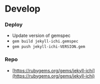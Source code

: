 # Develop

### Deploy
- Update version of gemspec
- `gem build jekyll-ichi.gemspec`
- `gem push jekyll-ichi-VERSION.gem`

### Repo
- [https://rubygems.org/gems/jekyll-ichi](https://rubygems.org/gems/jekyll-ichi)